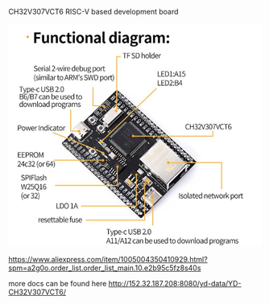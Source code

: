 CH32V307VCT6 RISC-V based development board

![image](https://github.com/yym36100/RISC-V_CH32V307VCT6/blob/main/Capture.JPG)

https://www.aliexpress.com/item/1005004350410929.html?spm=a2g0o.order_list.order_list_main.10.e2b95c5fz8s40s

more docs can be found here
http://152.32.187.208:8080/yd-data/YD-CH32V307VCT6/
